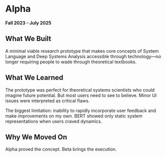 # Alpha

**Fall 2023 - July 2025**

## What We Built

A minimal viable research prototype that makes core concepts of System Language and Deep Systems Analysis accessible through technology—no longer requiring people to wade through theoretical textbooks.

## What We Learned

The prototype was perfect for theoretical systems scientists who could imagine future potential. But most users need to see to believe. Minor UI issues were interpreted as critical flaws.

The biggest limitation: inability to rapidly incorporate user feedback and make improvements on my own. BERT showed only static system representations when users craved dynamics.

## Why We Moved On

Alpha proved the concept. Beta brings the execution.